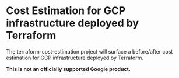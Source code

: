 # Cost Estimation for GCP infrastructure deployed by Terraform

The terraform-cost-estimation project will surface a before/after cost
estimation for GCP infrastructure deployed by Terraform.

**This is not an officially supported Google product.**
